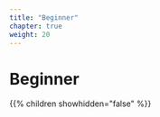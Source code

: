 ```yaml
---
title: "Beginner"
chapter: true
weight: 20
---
```


# Beginner

{{% children showhidden="false" %}}



